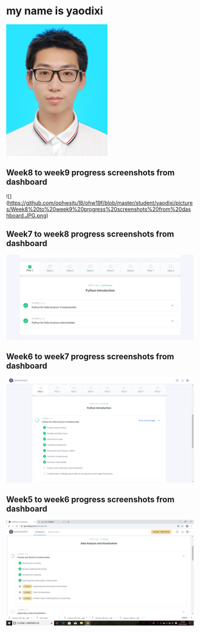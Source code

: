 
# my name is yaodixi
![](https://github.com/ophwsjtu18/ohw19f/blob/master/student/yaodixi/pictures/%E8%93%9D%E5%BA%95%E8%AF%81%E4%BB%B6%E7%85%A7.jpg)

## Week8 to week9 progress screenshots from dashboard
![]
(https://github.com/ophwsjtu18/ohw19f/blob/master/student/yaodixi/pictures/Week8%20to%20week9%20progress%20screenshots%20from%20dashboard.JPG.png)
## Week7 to week8 progress screenshots from dashboard
![](https://github.com/ophwsjtu18/ohw19f/blob/master/student/yaodixi/pictures/Week7%20to%20week8%20progress%20screenshots%20from%20dashboard.JPG)

## Week6 to week7 progress screenshots from dashboard
![](https://github.com/ophwsjtu18/ohw19f/blob/master/student/yaodixi/pictures/Week6%20to%20week7%20progress%20screenshots%20from%20dashboard.png)

## Week5 to week6 progress screenshots from dashboard
![](https://github.com/ophwsjtu18/ohw19f/blob/master/student/yaodixi/pictures/Week5_to_week6_progress_screenshots_from_dashboard.png)


